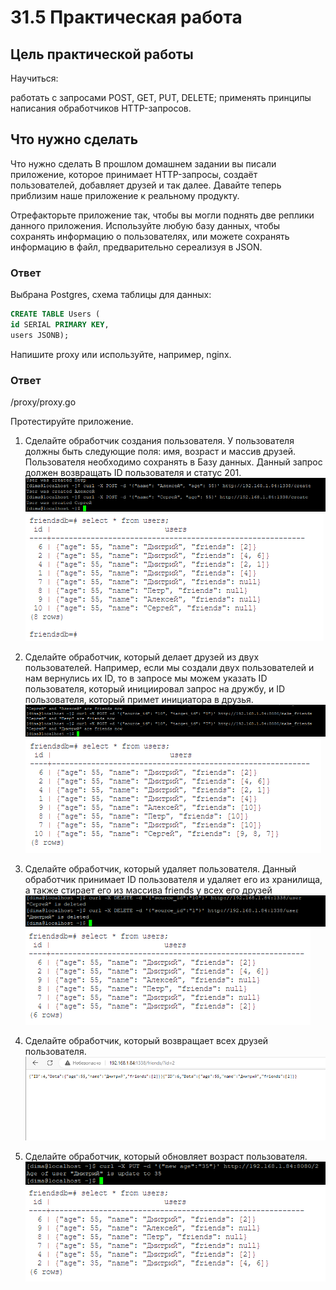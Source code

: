 # 31.5 Практическая работа
## Цель практической работы
Научиться:

работать с запросами POST, GET, PUT, DELETE;
применять принципы написания обработчиков HTTP-запросов.


## Что нужно сделать
Что нужно сделать
В прошлом домашнем задании вы писали приложение, которое принимает HTTP-запросы, создаёт пользователей, добавляет друзей и так далее. Давайте теперь приблизим наше приложение к реальному продукту.

Отрефакторьте приложение так, чтобы вы могли поднять две реплики данного приложения.
Используйте любую базу данных, чтобы сохранять информацию о пользователях, или можете сохранять информацию в файл, предварительно сереализуя в JSON.
### Ответ
Выбрана Postgres, схема таблицы для данных:
```sql
CREATE TABLE Users (
id SERIAL PRIMARY KEY,
users JSONB);
```
  

Напишите proxy или используйте, например, nginx.
### Ответ
/proxy/proxy.go

Протестируйте приложение.

1. Сделайте обработчик создания пользователя. У пользователя должны быть следующие поля: имя, возраст и массив друзей.
Пользователя необходимо сохранять в Базу данных.
Данный запрос должен возвращать ID пользователя и статус 201.
![img.png](img/img.png)
![img_1.png](img/img_1.png)

2. Сделайте обработчик, который делает друзей из двух пользователей. Например, если мы создали двух пользователей 
и нам вернулись их ID, то в запросе мы можем указать ID пользователя, который инициировал запрос на дружбу, 
и ID пользователя, который примет инициатора в друзья. 
![img_3.png](img/img_3.png)
![img_4.png](img/img_4.png)
3. Сделайте обработчик, который удаляет пользователя. Данный обработчик принимает ID пользователя и удаляет
   его из хранилища, а также стирает его из массива friends у всех его друзей
![img_6.png](img/img_6.png)
![img_7.png](img/img_7.png)
4. Сделайте обработчик, который возвращает всех друзей пользователя. 
![img_11.png](img/img_11.png)
5. Сделайте обработчик, который обновляет возраст пользователя. 
![img_9.png](img/img_9.png)
![img_10.png](img/img_10.png)